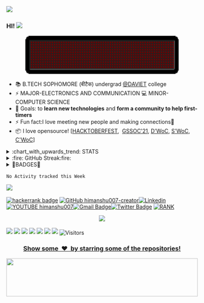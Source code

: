 
![](party.gif)
### HI! <img src="https://github.com/blackcater/blackcater/raw/master/images/Hi.gif" height="32" />
<div align="center"><img height="100px" width="80%" src="MSG.gif"></div>

<!-- ### I AM HIMANSHU--> 
- 📚 B.TECH SOPHOMORE (बीटैक) undergrad <a href="https://www.davietjal.org/">@DAVIET</a> college
- ⚡ MAJOR-ELECTRONICS AND COMMUNICATION  💻 MINOR-COMPUTER SCIENCE 
- 🥅 Goals: to <strong>learn new technologies</strong> and <strong>form a community to help first-timers</strong>
- ⚡ Fun fact:I love meeting new people and making connections:full_moon_with_face:
- 📦 I love opensource! [<a href="https://hacktoberfest.digitalocean.com/">HACKTOBERFEST</a>,&nbsp; <a href="https://gssoc.girlscript.tech/index.html">GSSOC'21</a>, <a href="https://devscript.tech/woc/leaderboard/">D'WoC</a>,&nbsp;<a href="https://swoc.tech/#:~:text=About%20SWOC,problem%2Dsolving%20in%20real%20time.">S'WoC</a>, <a href="https://crosswoc.ieeedtu.in/#">C'WoC</a>]
<!--this is good as well [![willianrod's wakatime stats](https://github-readme-stats.vercel.app/api/wakatime?username=himanshu007-creator)](https://github.com/himanshu007-creator/github-readme-stats)---><!--- this one looks good, but not much useful![trophy](https://github-profile-trophy.vercel.app/?username=himanshu007-creator&theme=onedark)-->
<html>
  <head>
    <meta charset='utf-8'>
<details>
  <summary>:chart_with_upwards_trend: STATS</summary>
  <br/>
  <img src="https://github-readme-stats.vercel.app/api?username=himanshu007-creator&show_icons=true&theme=chartreuse-dark" alt="GitHub Stats" align="center" width="48%" />
  <img src="https://github-readme-stats.vercel.app/api/top-langs/?username=himanshu007-creator&layout=compact&theme=chartreuse-dark&langs_count=6" alt="GitHub Top-Langs" align="center" width="40%" />
  <br/>
  <b>Note:</b> This is only a metric of the languages my public code on GitHub consists of and does not reflect my expertise or skill level.
</details>

<details>
  <summary>:fire: GitHub Streak:fire:</summary>
  <br/>
  <img src="https://github-readme-streak-stats.herokuapp.com/?user=himanshu007-creator&theme=dark&show-icons=true" alt="GitHub Streak" align="center" />
</details>
<details>
 <summary>🔰BADGES🔰</summary>
 <div>
 <img src="badges/Badge.jpg" height="200px" width="200px">
  <img src="badges/himanshu007-creator.png" height="200px" width="300px">
  <img src="badges/node congress.png" height="200px" width="300px">
  
 </div> 
 </details>
 
<!--START_SECTION:waka-->
```text
No Activity tracked this Week
```
<!--END_SECTION:waka-->

<!---[![codechef badge](https://img.shields.io/badge/(USERNAME)-30302f?style=flat&logo=codechef)]    this will be updated once i start using codechef regularly🤷‍♂️-->

<a href="https://discord.gg/DAaR9NvzKh">
    <img src="https://img.shields.io/badge/Chat-GARRYNADE%E2%84%A2-green" />
  </a>
  
[![hackerrank badge](https://img.shields.io/badge/Himanshu-30302f?style=flat&logo=hackerrank)](https://www.hackerrank.com/colonealcortez)
[![GitHub himanshu007-creator](https://img.shields.io/badge/-himanshu007creator-grey?style=flat&logo=Github&logoColor=white&link=https://github.com/himanshu007-creator)](https://github.com/himanshu007-creator)[![Linkedin](https://img.shields.io/badge/-Himanshu-blue?style=flat&logo=Linkedin&logoColor=white&link=https://www.linkedin.com/in/himanshu-here/)](https://www.linkedin.com/in/himanshu-here/)[![YOUTUBE himanshu007](https://img.shields.io/badge/Himanshu-FF0000?style=flat&logo=youtube&logoColor=white&link=https://www.youtube.com/channel/UCWEmm4gTBJxNwuYmRDP7NLQ)](https://www.youtube.com/channel/UCWEmm4gTBJxNwuYmRDP7NLQ)[![Gmail Badge](https://img.shields.io/badge/-Gmail-c14438?style=flat&logo=Gmail&logoColor=white&link=mailto:addyjeridiq@gmail.com)](addyjeridiq@gmail.com)[![Twitter Badge](https://img.shields.io/twitter/follow/_himanshu_325?style=social)](https://twitter.com/_himanshu_325) [![RANK](https://img.shields.io/badge/-Coder's%20Rank-green)](https://profile.codersrank.io/user/himanshu007-creator)

<div align="center"><a href="https://github.com/himanshu007-creator"><img src="https://img.shields.io/badge/Made%20With%20❤️%20By-HIMANSHU-red"></a></div>
 
<p><img src="https://img.shields.io/badge/-C%20&%20C++-659ad2?style=flat&logo=c%2B%2B&logoColor=ffffff"> <img src="https://img.shields.io/badge/-Python%203-black?style=flat&logo=python&logoColor=white"> <img src="https://img.shields.io/badge/-JavaScript-ffa804?style=flat&logo=javascript&logoColor=ffffff"> 
<img src = "https://img.shields.io/badge/-HTML5-E34F26?style=flat&logo=html5&logoColor=white"> <img src = "https://img.shields.io/badge/-CSS3-1572B6?style=flat&logo=css3&logoColor=white"> 
<img src="https://img.shields.io/badge/-Bootstrap-563D7C?style=flat&logo=bootstrap&logoColor=white"> 
<img src="https://img.shields.io/badge/-BASH-lightgrey">                           
  <img align=center  src="https://visitor-badge.laobi.icu/badge?page_id=himanshu007-creator.sabesansathananthan" alt="Visitors">       </p>
<a href="https://github.com/himanshu007-creator?tab=repositories"><h3 align="center">Show some &nbsp;❤️&nbsp; by starring some of the repositories!</h3></a>

<img src="footer.gif" height="100px" width="100%">
